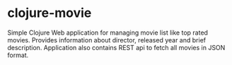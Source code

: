 # clojure-movie
Simple Clojure Web application for managing movie list like top rated movies. Provides information about director, released year and brief description.
Application also contains REST api to fetch all movies in JSON format.


